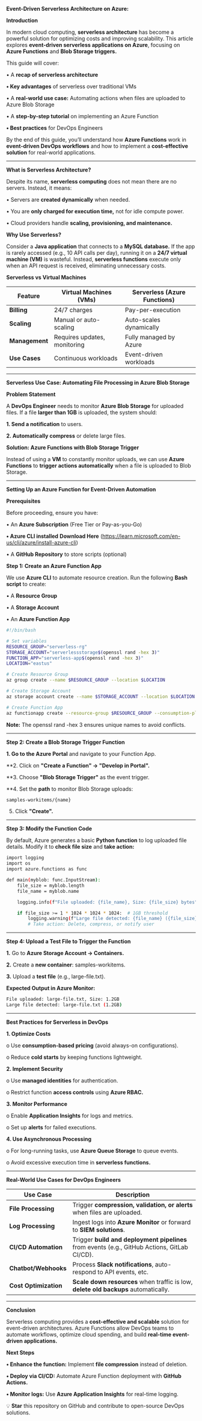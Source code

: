 **Event-Driven Serverless Architecture on Azure:**

**Introduction**

In modern cloud computing, **serverless architecture** has become a powerful solution for optimizing costs and improving scalability. This article explores **event-driven serverless applications on Azure**, focusing on **Azure Functions** and **Blob Storage triggers.**

This guide will cover:

•	A **recap of serverless architecture**

**•	Key advantages** of serverless over traditional VMs

•	A **real-world use case:** Automating actions when files are uploaded to Azure Blob Storage

•	A **step-by-step tutorial** on implementing an Azure Function

**•	Best practices** for DevOps Engineers

By the end of this guide, you’ll understand how **Azure Functions** work in **event-driven DevOps workflows** and how to implement a **cost-effective solution** for real-world applications.

---

**What is Serverless Architecture?**

Despite its name, **serverless computing** does not mean there are no servers. Instead, it means:

•	Servers are **created dynamically** when needed.

•	You are **only charged for execution time,** not for idle compute power.

•	Cloud providers handle **scaling, provisioning, and maintenance.**

**Why Use Serverless?**

Consider a **Java application** that connects to a **MySQL database.** If the app is rarely accessed (e.g., 10 API calls per day), running it on a **24/7 virtual machine (VM)** is wasteful. Instead, **serverless functions** execute only when an API request is received, eliminating unnecessary costs.

**Serverless vs Virtual Machines**

| Feature           | Virtual Machines (VMs) | Serverless (Azure Functions) |
|------------------|----------------------|----------------------------|
| **Billing**      | 24/7 charges         | Pay-per-execution         |
| **Scaling**     | Manual or auto-scaling | Auto-scales dynamically  |
| **Management**  | Requires updates, monitoring | Fully managed by Azure  |
| **Use Cases**   | Continuous workloads  | Event-driven workloads   |

---

**Serverless Use Case: Automating File Processing in Azure Blob Storage**

**Problem Statement**

A **DevOps Engineer** needs to monitor **Azure Blob Storage** for uploaded files. If a file **larger than 1GB** is uploaded, the system should:

**1.	Send a notification** to users.

**2.	Automatically compress** or delete large files.

**Solution: Azure Functions with Blob Storage Trigger**

Instead of using a **VM** to constantly monitor uploads, we can use **Azure Functions** to **trigger actions automatically** when a file is uploaded to Blob Storage.

---

**Setting Up an Azure Function for Event-Driven Automation**

**Prerequisites**

Before proceeding, ensure you have:

•	An **Azure Subscription** (Free Tier or Pay-as-you-Go)

**•	Azure CLI installed** **Download Here** (https://learn.microsoft.com/en-us/cli/azure/install-azure-cli)

•	A **GitHub Repository** to store scripts (optional)

**Step 1: Create an Azure Function App**

We use **Azure CLI** to automate resource creation. Run the following **Bash script** to create:

•	A **Resource Group**

•	A **Storage Account**

•	An **Azure Function App**

```sh
#!/bin/bash

# Set variables
RESOURCE_GROUP="serverless-rg"
STORAGE_ACCOUNT="serverlessstorage$(openssl rand -hex 3)"
FUNCTION_APP="serverless-app$(openssl rand -hex 3)"
LOCATION="eastus"

# Create Resource Group
az group create --name $RESOURCE_GROUP --location $LOCATION

# Create Storage Account
az storage account create --name $STORAGE_ACCOUNT --location $LOCATION --resource-group $RESOURCE_GROUP --sku Standard_LRS

# Create Function App
az functionapp create --resource-group $RESOURCE_GROUP --consumption-plan-location $LOCATION --runtime python --runtime-version 3.9 --functions-version 4 --name $FUNCTION_APP --storage-account $STORAGE_ACCOUNT
```

**Note:** The openssl rand -hex 3 ensures unique names to avoid conflicts.

---

**Step 2: Create a Blob Storage Trigger Function**

**1.	Go to the Azure Portal** and navigate to your Function App.

**2.	Click on **"Create a Function" → "Develop in Portal".**

**3.	Choose **"Blob Storage Trigger"** as the event trigger.

**4.	Set the **path** to monitor Blob Storage uploads:

```sh
samples-workitems/{name}
```
5.	Click **"Create".**

---

**Step 3: Modify the Function Code**

By default, Azure generates a basic **Python function** to log uploaded file details. Modify it to **check file size** and **take action:**

```sh
import logging
import os
import azure.functions as func

def main(myblob: func.InputStream):
    file_size = myblob.length
    file_name = myblob.name

    logging.info(f"File uploaded: {file_name}, Size: {file_size} bytes")

    if file_size >= 1 * 1024 * 1024 * 1024:  # 1GB threshold
        logging.warning(f"Large file detected: {file_name} ({file_size} bytes)")
        # Take action: Delete, compress, or notify user
```

---

**Step 4: Upload a Test File to Trigger the Function**

**1.**	Go to **Azure Storage Account → Containers.**

**2.**	Create a **new container**: samples-workitems.

**3.**	Upload a **test file** (e.g., large-file.txt).

**Expected Output in Azure Monitor:**

```sh
File uploaded: large-file.txt, Size: 1.2GB
Large file detected: large-file.txt (1.2GB)
```

---

**Best Practices for Serverless in DevOps**

**1.	Optimize Costs**

o	Use **consumption-based pricing** (avoid always-on configurations).

o	Reduce **cold starts** by keeping functions lightweight.

**2.	Implement Security**

o	Use **managed identities** for authentication.

o	Restrict function **access controls** using **Azure RBAC.**

**3.	Monitor Performance**

o	Enable **Application Insights** for logs and metrics.

o	Set up **alerts** for failed executions.

**4.	Use Asynchronous Processing**

o	For long-running tasks, use **Azure Queue Storage** to queue events.

o	Avoid excessive execution time in **serverless functions.**

---

**Real-World Use Cases for DevOps Engineers**

| Use Case | Description |
|----------|------------|
| **File Processing** | Trigger **compression, validation, or alerts** when files are uploaded. |
| **Log Processing** | Ingest logs into **Azure Monitor** or forward to **SIEM solutions**. |
| **CI/CD Automation** | Trigger **build and deployment pipelines** from events (e.g., GitHub Actions, GitLab CI/CD). |
| **Chatbot/Webhooks** | Process **Slack notifications**, auto-respond to API events, etc. |
| **Cost Optimization** | **Scale down resources** when traffic is low, **delete old backups** automatically. |

---

**Conclusion**

Serverless computing provides a **cost-effective and scalable** solution for event-driven architectures. Azure Functions allow DevOps teams to automate workflows, optimize cloud spending, and build **real-time event-driven applications.**

**Next Steps**

**•	Enhance the function:** Implement **file compression** instead of deletion.

**•	Deploy via CI/CD:** Automate Azure Function deployment with **GitHub Actions.**

**•	Monitor logs:** Use **Azure Application Insights** for real-time logging.

💡 **Star** this repository on GitHub and contribute to open-source DevOps solutions.
